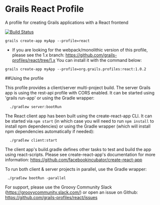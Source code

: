 # Grails React Profile
A profile for creating Grails applications with a React frontend

[![Build Status](https://travis-ci.org/grails-profiles/react.svg?branch=master)](https://travis-ci.org/grails-profiles/react)

```
grails create-app myApp --profile=react
```

 - If you are looking for the webpack/monolithic version of this profile, please see the 1.x branch: https://github.com/grails-profiles/react/tree/1.x You can install it with the command below:
 
 ```
grails create-app myApp --profile=org.grails.profiles:react:1.0.2
```

##Using the profile

This profile provides a client/server multi-project build. The server Grails app is using the rest-api profile with CORS enabled. It can be started using 'grails run-app' or using the Gradle wrapper:

      ./gradlew server:bootRun

The React client app has been built using the create-react-app CLI. It can be started via `npm start` (in which case you will need to run `npm install` to install npm dependencies) or using the Gradle wrapper (which will install npm dependencies automatically if needed):

      ./gradlew client:start

The client app's build.gradle defines other tasks to test and build the app using react-scripts. Please see create-react-app's documentation for more information: https://github.com/facebookincubator/create-react-app

To run both client & server projects in parallel, use the Gradle wrapper:

     ./gradlew bootRun -parallel


For support, please use the Groovy Community Slack (https://groovycommunity.slack.com/) or open an issue on Github: https://github.com/grails-profiles/react/issues
